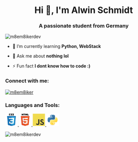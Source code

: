 <h1 align="center">Hi 👋, I'm Alwin Schmidt</h1>
<h3 align="center">A passionate student from Germany</h3>

<p align="left"> <img src="https://komarev.com/ghpvc/?username=m8em8ikerdev&label=Profile%20views&color=0e75b6&style=flat" alt="m8em8ikerdev" /> </p>

- 🌱 I’m currently learning **Python, WebStack**

- 💬 Ask me about **nothing lol**

- ⚡ Fun fact **I dont know how to code :)**

<h3 align="left">Connect with me:</h3>
<p align="left">
<a href="https://instagram.com/m8em8iker" target="blank"><img align="center" src="https://raw.githubusercontent.com/rahuldkjain/github-profile-readme-generator/master/src/images/icons/Social/instagram.svg" alt="m8em8iker" height="30" width="40" /></a>
</p>

<h3 align="left">Languages and Tools:</h3>
<p align="left"> <a href="https://www.w3schools.com/css/" target="_blank" rel="noreferrer"> <img src="https://raw.githubusercontent.com/devicons/devicon/master/icons/css3/css3-original-wordmark.svg" alt="css3" width="40" height="40"/> </a> <a href="https://www.w3.org/html/" target="_blank" rel="noreferrer"> <img src="https://raw.githubusercontent.com/devicons/devicon/master/icons/html5/html5-original-wordmark.svg" alt="html5" width="40" height="40"/> </a> <a href="https://developer.mozilla.org/en-US/docs/Web/JavaScript" target="_blank" rel="noreferrer"> <img src="https://raw.githubusercontent.com/devicons/devicon/master/icons/javascript/javascript-original.svg" alt="javascript" width="40" height="40"/> </a> <a href="https://www.python.org" target="_blank" rel="noreferrer"> <img src="https://raw.githubusercontent.com/devicons/devicon/master/icons/python/python-original.svg" alt="python" width="40" height="40"/> </a> </p>

<p><img align="center" src="https://github-readme-stats.vercel.app/api/top-langs?username=m8em8ikerdev&show_icons=true&locale=en&layout=compact" alt="m8em8ikerdev" /></p>
